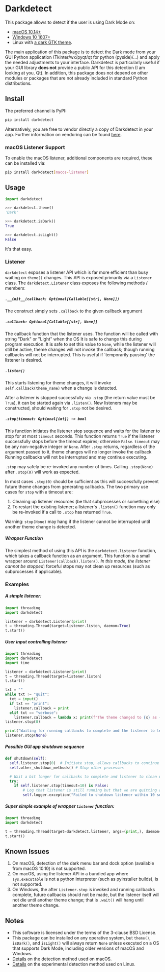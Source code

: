 # Darkdetect

This package allows to detect if the user is using Dark Mode on:

- [macOS 10.14+](https://support.apple.com/en-us/HT208976)
- [Windows 10 1607+](https://blogs.windows.com/windowsexperience/2016/08/08/windows-10-tip-personalize-your-pc-by-enabling-the-dark-theme/)
- Linux with [a dark GTK theme](https://www.gnome-look.org/browse/cat/135/ord/rating/?tag=dark).

The main application of this package is to detect the Dark mode from your GUI Python application (Tkinter/wx/pyqt/qt for python (pyside)/...) and apply the needed adjustments to your interface. Darkdetect is particularly useful if your GUI library **does not** provide a public API for this detection (I am looking at you, Qt). In addition, this package does not depend on other modules or packages that are not already included in standard Python distributions.

## Install

The preferred channel is PyPI:
```bash
pip install darkdetect
```

Alternatively, you are free to vendor directly a copy of Darkdetect in your app. Further information on vendoring can be found [here](https://medium.com/underdog-io-engineering/vendoring-python-dependencies-with-pip-b9eb6078b9c0).

### macOS Listener Support

To enable the macOS listener, additional components are required, these can be installed via:
```bash
pip install darkdetect[macos-listener]
```

## Usage

```python
import darkdetect

>>> darkdetect.theme()
'Dark'

>>> darkdetect.isDark()
True

>>> darkdetect.isLight()
False
```
It's that easy.

### Listener

`darkdetect` exposes a listener API which is far more efficient than busy waiting on `theme()` changes.
This API is exposed primarily via a `Listener` class.
The `darkdetect.Listener` class exposes the following methods / members:

##### `.__init__(callback: Optional[Callable[[str], None]])`

The construct simply sets `.callback` to the given callback argument

##### `.callback: Optional[Callable[[str], None]]`

The callback function that the listener uses.
The function will be called with string "Dark" or "Light" when the OS
It is safe to change this during program execution.
It is safe to set this value to `None`, while the listener will still be active,
theme changes will not invoke the callback; though running callbacks will not be interrupted.
This is useful if 'temporarily pausing' the listener is desired.

##### `.listen()`

This starts listening for theme changes, it will invoke
`self.callback(theme_name)` when a change is detected.

After a listener is stopped successfully via `.stop` (the return value must be `True`),
it can be started again via `.listen()`.
New listeners may be constructed, should waiting for `.stop` not be desired.

##### `.stop(timeout: Optional[int]) -> bool`

This function initiates the listener stop sequence and
waits for the listener to stop for at most `timeout` seconds.
This function returns `True` if the listener successfully
stops before the timeout expires; otherwise `False`.
`timeout` may be any non-negative integer or `None`.
After `.stop` returns, regardless of the argument passed to it,
theme changes will no longer invoke the callback
Running callbacks will not be interrupted and may continue executing.

`.stop` may safely be re-invoked any number of times.
Calling `.stop(None)` after `.stop(0)` will work as expected.

In most cases `.stop(0)` should be sufficient as this will successfully
prevent future theme changes from generating callbacks.
The two primary use cases for `stop` with a timeout are:
1. Cleaning up listener resources (be that subprocesses or something else)
2. To restart the existing listener; a listener's `.listen()` function
may only be re-invoked if a call to `.stop` has returned `True`.

Warning: `stop(None)` may hang if the listener cannot be interrupted until another theme change is detected.

##### Wrapper Function

The simplest method of using this API is the `darkdetect.listener` function, which takes a callback function as an argument.
This function is a small wrapper around `Listener(callback).listen()`.
_In this mode, the listener cannot be stopped_; forceful stops may not clean up resources (such as subprocesses if applicable).


### Examples

##### A simple listener:
```python
import threading
import darkdetect

listener = darkdetect.Listener(print)
t = threading.Thread(target=listener.listen, daemon=True)
t.start()
```

##### User input controlling listener
```python
import threading
import darkdetect
import time

listener = darkdetect.Listener(print)
t = threading.Thread(target=listener.listen)
t.start()

txt = ""
while txt != "quit":
  txt = input()
  if txt == "print":
    listener.callback = print
  elif txt == "verbose":
    listener.callback = lambda x: print(f"The theme changed to {x} as {time.time()}")
listener.stop(0)

print("Waiting for running callbacks to complete and the listener to terminate")
listener.stop(None)
```

##### Possible GUI app shutdown sequence
```python
def shutdown(self):
  self.listener.stop(0)  # Initiate stop, allows callbacks to continue running
  self.other_shutdown_methods() # Stop other processes

  # Wait a bit longer for callbacks to complete and listener to clean up
  try:
    if self.listener.stop(timeout=10) is False:
		# Log that listener is still running but that we are quitting anyway
		self.logger.exception("Failed to shutdown listener within 10 seconds, quitting anyway.")
```

##### Super simple example of wrapper `listener` function:
```python
import threading
import darkdetect

t = threading.Thread(target=darkdetect.listener, args=(print,), daemon=True)
t.start()
```

## Known Issues

1. On macOS, detection of the dark menu bar and dock option (available from macOS 10.10) is not supported.
1. On macOS, using the listener API in a bundled app where `sys.executable` is not a python interpreter (such as pyinstaller builds), is not supported.
1. On Windows, the after `Listener.stop` is invoked and running callbacks complete, future callbacks should not be made, but the listener itself will not die until another theme change; that is `.wait()` will hang until another theme change.

## Notes

- This software is licensed under the terms of the 3-clause BSD License.
- This package can be installed on any operative system, but `theme()`, `isDark()`, and `isLight()` will always return `None` unless executed on a OS that supports Dark Mode, including older versions of macOS and Windows.
- [Details](https://stackoverflow.com/questions/25207077/how-to-detect-if-os-x-is-in-dark-mode) on the detection method used on macOS.
- [Details](https://askubuntu.com/questions/1261366/detecting-dark-mode#comment2132694_1261366) on the experimental detection method used on Linux.
